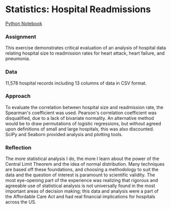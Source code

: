 # Statistics: Hospital Readmissions

[Python Notebook](sliderule_dsi_inferential_statistics_exercise_3.ipynb)

### Assignment

This exercise demonstrates critical evaluation of an analysis of hospital data relating hospital size to readmission rates for heart attack, heart failure, and pneumonia.

### Data

11,578 hospital records including 13 columns of data in CSV format.

### Approach

To evaluate the correlation between hospital size and readmission rate, the Spearman's coefficient was used. Pearson's correlation coefficient was disqualified, due to a lack of bivariate normality. An alternative method would be to draw permutations of logistic regressions, but without agreed upon definitions of small and large hospitals, this was also discounted. SciPy and Seaborn provided analysis and plotting tools.

### Reflection

The more statistical analysis I do, the more I learn about the power of the Central Limit Theorem and the idea of normal distribution. Many techniques are based off these foundations, and choosing a methodology to suit the data and the question of interest is paramount to scientific validity. The most eye-opening part of the experience was realizing that rigorous and agreeable use of statistical analysis is not universally found in the most important areas of decision making; this data and analysis were a part of the Affordable Care Act and had real financial implications for hospitals across the US.